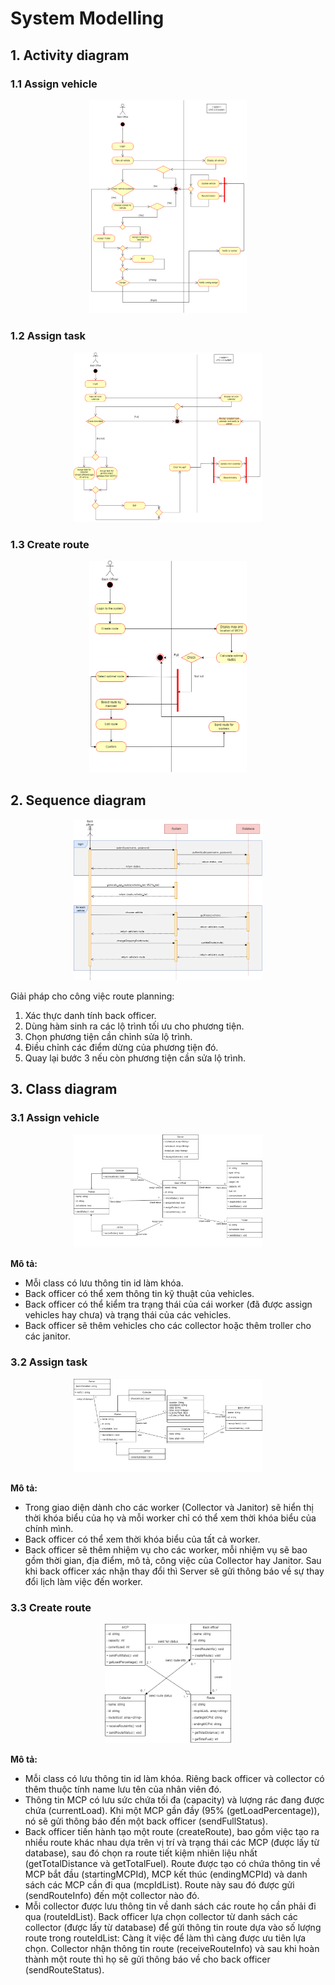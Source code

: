 # System Modelling

## 1. Activity diagram

### 1.1 Assign vehicle

<p align="center">
	<img src="./activity-diagram/assign-vehicle.png" width="50%">
</p>

### 1.2 Assign task

<p align="center">
	<img src="./activity-diagram/assign-task.png" width="60%">
</p>

### 1.3 Create route

<p align="center">
	<img src="./activity-diagram/create-route.png" width="50%">
</p>

## 2. Sequence diagram

<p align="center">
	<img src="./sequence-diagram/route-planning.png" width="60%">
</p>

Giải pháp cho công việc route planning:
1. Xác thực danh tính back officer.
2. Dùng hàm sinh ra các lộ trình tối ưu cho phương tiện.
3. Chọn phương tiện cần chỉnh sửa lộ trình.
4. Điều chỉnh các điểm dừng của phương tiện đó.
5. Quay lại bước 3 nếu còn phương tiện cần sửa lộ trình.

## 3. Class diagram

### 3.1 Assign vehicle

<p align="center">
	<img src="./class-diagram/assign-vehicle.png" width="60%">
</p>

**Mô tả:**        
- Mỗi class có lưu thông tin id làm khóa.
- Back officer có thể xem thông tin kỹ thuật của vehicles.
- Back officer có thể kiểm tra trạng thái của cái worker (đã được assign vehicles hay chưa) và trạng thái của các vehicles.
- Back officer sẽ thêm vehicles cho các collector hoặc thêm troller cho các janitor.

### 3.2 Assign task

<p align="center">
	<img src="./class-diagram/assign-task.png" width="60%">
</p>

**Mô tả:**
- Trong giao diện dành cho các worker (Collector và Janitor) sẽ hiển thị thời khóa biểu của họ và mỗi worker chỉ có thể xem thời khóa biểu của chính mình.
- Back officer có thể xem thời khóa biểu của tất cả worker.
- Back officer sẽ thêm nhiệm vụ cho các worker, mỗi nhiệm vụ sẽ bao gồm thời gian, địa điểm, mô tả, công việc của Collector hay Janitor. Sau khi back officer xác nhận thay đổi thì Server sẽ gửi thông báo về sự thay đổi lịch làm việc đến worker. 

### 3.3 Create route

<p align="center">
	<img src="./class-diagram/create-route.png" width="40%">
</p>

**Mô tả:**
- Mỗi class có lưu thông tin id làm khóa. Riêng back officer và collector có thêm thuộc tính name lưu tên của nhân viên đó.
- Thông tin MCP có lưu sức chứa tối đa (capacity) và lượng rác đang được chứa (currentLoad). Khi một MCP gần đầy (95\% (getLoadPercentage)), nó sẽ gửi thông báo đến một back officer (sendFullStatus).
- Back officer tiến hành tạo một route (createRoute), bao gồm việc tạo ra nhiều route khác nhau dựa trên vị trí và trạng thái các MCP (được lấy từ database), sau đó chọn ra route tiết kiệm nhiên liệu nhất (getTotalDistance và getTotalFuel). Route được tạo có chứa thông tin về MCP bắt đầu (startingMCPId), MCP kết thúc (endingMCPId) và danh sách các MCP cần đi qua (mcpIdList).  Route này sau đó được gửi (sendRouteInfo) đến một collector nào đó.
- Mỗi collector được lưu thông tin về danh sách các route họ cần phải đi qua (routeIdList). Back officer lựa chọn collector từ danh sách các collector (được lấy từ database) để gửi thông tin route dựa vào số lượng route trong routeIdList: Càng ít việc để làm thì càng được ưu tiên lựa chọn. Collector nhận thông tin route (receiveRouteInfo) và sau khi hoàn thành một route thì họ sẽ gửi thông báo về cho back officer (sendRouteStatus).
